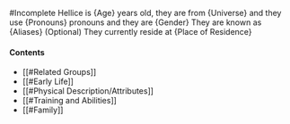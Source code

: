 #Incomplete
Hellice is {Age} years old, they are from {Universe} and they use {Pronouns} pronouns and they are {Gender}
They are known as {Aliases} (Optional)
They currently reside at {Place of Residence}
#### Contents
- [[#Related Groups]]
- [[#Early Life]]
- [[#Physical Description/Attributes]]
- [[#Training and Abilities]]
- [[#Family]]
